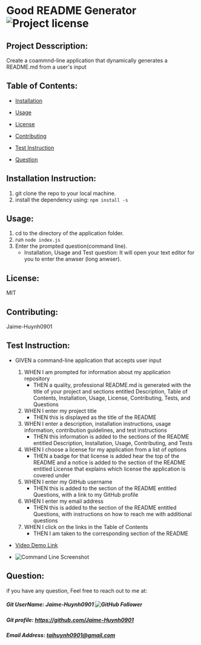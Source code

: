 


# Good README Generator                                              ![Project license](https://img.shields.io/badge/license-MIT-brightgreen)                                                       

## Project Desscription:

Create a coammnd-line application that dynamically generates a README.md from a user's input

## Table of Contents:

* [Installation](#Installation-Instruction)

* [Usage](#Usage)

* [License](#License)

* [Contributing](#Contributing)

* [Test Instruction](#Test-Instruction)

* [Question](#Question)


## Installation Instruction:

1. git clone the repo to your local machine. 
2. install the dependency using: `npm install -s`


## Usage:

1. cd to the directory of the application folder. 
2. run `node index.js` 
3. Enter the prompted question(command line).
    - Installation, Usage and Test question: It will open your text editor for you to enter the anwser (long anwser).


## License:

MIT

## Contributing:

Jaime-Huynh0901

## Test Instruction:

* GIVEN a command-line application that accepts user input
    1. WHEN I am prompted for information about my application repository
        - THEN a quality, professional README.md is generated with the title of your project and sections entitled Description, Table of Contents, Installation, Usage, License, Contributing, Tests, and Questions
    2. WHEN I enter my project title
        - THEN this is displayed as the title of the README
    3. WHEN I enter a description, installation instructions, usage information, contribution guidelines, and test instructions
        - THEN this information is added to the sections of the README entitled Description, Installation, Usage, Contributing, and Tests
    4. WHEN I choose a license for my application from a list of options
        - THEN a badge for that license is added hear the top of the README and a notice is added to the section of the README entitled License that explains which license the application is covered under
    5. WHEN I enter my GitHub username
        - THEN this is added to the section of the README entitled Questions, with a link to my GitHub profile
    6. WHEN I enter my email address
        - THEN this is added to the section of the README entitled Questions, with instructions on how to reach me with additional questions
    7. WHEN I click on the links in the Table of Contents
        - THEN I am taken to the corresponding section of the README

* [Video Demo Link](https://drive.google.com/file/d/1x3QDfczq6nuzC-en7stzaYjDKfMzVi-E/view)
* ![Command Line Screenshot](Screenshot1.png)

## Question:

if you have any question, Feel free to reach out to me at:

##### Git UserName: Jaime-Huynh0901  ![GitHub Follower](https://img.shields.io/github/followers/Jaime-Huynh0901?label=Follower&style=social)
##### Git profile: https://github.com/Jaime-Huynh0901
##### Email Address: taihuynh0901@gmail.com
